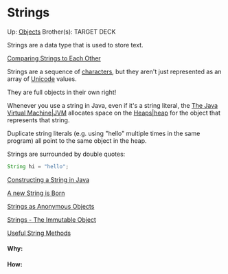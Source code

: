 # Strings

Up: [Objects](objects)
Brother(s):
TARGET DECK

Strings are a data type that is used to store text.

[Comparing Strings to Each Other](comparing_strings_to_each_other)

Strings are a sequence of [characters](characters), but they aren't just represented as an array of [Unicode](unicode) values.

They are full objects in their own right!

Whenever you use a string in Java, even if it's a string literal, the [The Java Virtual Machine|JVM](the_java_virtual_machine|jvm) allocates space on the [Heaps|heap](heaps|heap) for the object that represents that string.

Duplicate string literals (e.g. using "hello" multiple times in the same program) all point to the same object in the heap.

Strings are surrounded by double quotes:

```java
String hi = "hello";
```

[Constructing a String in Java](constructing_a_string_in_java)

[A new String is Born](a_new_string_is_born)

[Strings as Anonymous Objects](strings_as_anonymous_objects)

[Strings - The Immutable Object](strings_-_the_immutable_object)

[Useful String Methods](useful_string_methods)























#### Why:
#### How:










